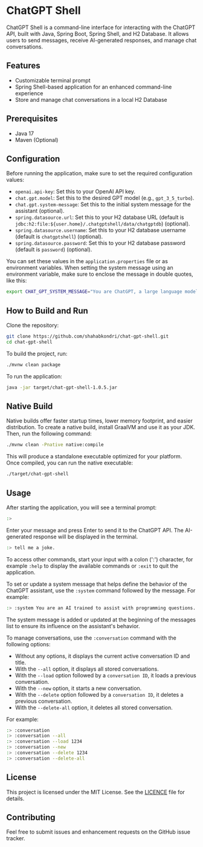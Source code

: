 # ChatGPT Shell
ChatGPT Shell is a command-line interface for interacting with the ChatGPT API, built with Java, Spring Boot, Spring Shell, and H2 Database. It allows users to send messages, receive AI-generated responses, and manage chat conversations.

## Features
- Customizable terminal prompt
- Spring Shell-based application for an enhanced command-line experience
- Store and manage chat conversations in a local H2 Database

## Prerequisites

- Java 17
- Maven (Optional)

## Configuration
Before running the application, make sure to set the required configuration values:

- `openai.api-key`: Set this to your OpenAI API key.
- `chat.gpt.model`: Set this to the desired GPT model (e.g., `gpt_3_5_turbo`).
- `chat.gpt.system-message`: Set this to the initial system message for the assistant (optional).
- `spring.datasource.url`: Set this to your H2 database URL (default is `jdbc:h2:file:${user.home}/.chatgptshell/data/chatgptdb`) (optional).
- `spring.datasource.username`: Set this to your H2 database username (default is `chatgptshell`) (optional).
- `spring.datasource.password`: Set this to your H2 database password (default is `password`) (optional).

You can set these values in the `application.properties` file or as environment variables. When setting the system message using an environment variable, make sure to enclose the message in double quotes, like this:

```bash
export CHAT_GPT_SYSTEM_MESSAGE="You are ChatGPT, a large language model trained by OpenAI. Answer as concisely as possible."
```


## How to Build and Run
Clone the repository:

```bash
git clone https://github.com/shahabkondri/chat-gpt-shell.git
cd chat-gpt-shell
```

To build the project, run:

```bash
./mvnw clean package
```

To run the application:

```bash
java -jar target/chat-gpt-shell-1.0.5.jar
```

## Native Build
Native builds offer faster startup times, lower memory footprint, and easier distribution. To create a native build, install GraalVM and use it as your JDK. Then, run the following command:

```bash
./mvnw clean -Pnative native:compile
```

This will produce a standalone executable optimized for your platform.
Once compiled, you can run the native executable:

```bash
./target/chat-gpt-shell
```

## Usage
After starting the application, you will see a terminal prompt:

```bash
:> 
```

Enter your message and press Enter to send it to the ChatGPT API. The AI-generated response will be displayed in the terminal.

```bash
:> tell me a joke.
```
To access other commands, start your input with a colon (':') character, for example `:help` to display the available commands or `:exit` to quit the application.

To set or update a system message that helps define the behavior of the ChatGPT assistant, use the `:system` command followed by the message. For example:

```bash
:> :system You are an AI trained to assist with programming questions.
```

The system message is added or updated at the beginning of the messages list to ensure its influence on the assistant's behavior.

To manage conversations, use the `:conversation` command with the following options:

- Without any options, it displays the current active conversation ID and title. 
- With the `--all` option, it displays all stored conversations.
- With the `--load` option followed by a `conversation ID`, it loads a previous conversation.
- With the `--new` option, it starts a new conversation. 
- With the `--delete` option followed by a `conversation ID`, it deletes a previous conversation.
- With the `--delete-all` option, it deletes all stored conversation.

For example:

```bash
:> :conversation
:> :conversation --all
:> :conversation --load 1234
:> :conversation --new
:> :conversation --delete 1234
:> :conversation --delete-all
```

## License
This project is licensed under the MIT License. See the [LICENCE](LICENCE.md) file for details.

## Contributing
Feel free to submit issues and enhancement requests on the GitHub issue tracker.